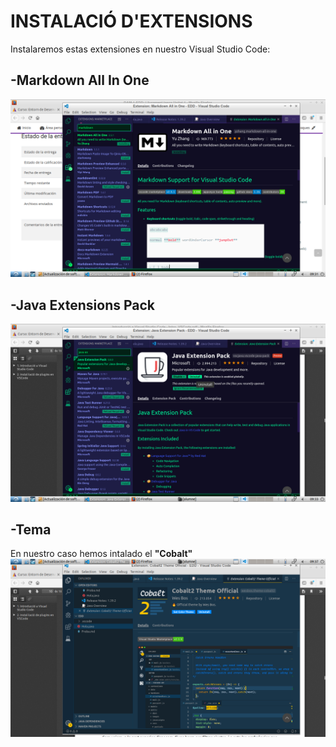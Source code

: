 # INSTALACIÓ D'EXTENSIONS
Instalaremos estas extensiones en nuestro Visual Studio Code:
  
## -Markdown All In One
![Markdown](Markdown.png)

## -Java Extensions Pack
![Java](Java.png)

## -Tema
En nuestro caso hemos intalado el **"Cobalt"**
![Tema](Tema.png)